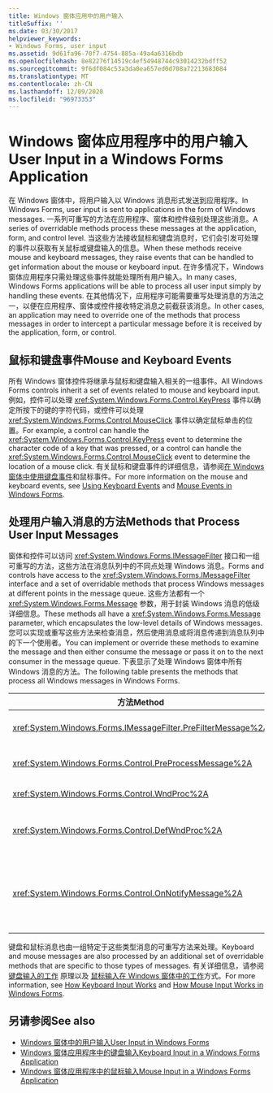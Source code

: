 ```yaml
---
title: Windows 窗体应用中的用户输入
titleSuffix: ''
ms.date: 03/30/2017
helpviewer_keywords:
- Windows Forms, user input
ms.assetid: 9d61fa96-70f7-4754-885a-49a4a6316bdb
ms.openlocfilehash: 8e82276f14519c4ef54948744c93014232bdff52
ms.sourcegitcommit: 9f6df084c53a3da0ea657ed0d708a72213683084
ms.translationtype: MT
ms.contentlocale: zh-CN
ms.lasthandoff: 12/09/2020
ms.locfileid: "96973353"
---
```

# <a name="user-input-in-a-windows-forms-application"></a><span data-ttu-id="60098-102">Windows 窗体应用程序中的用户输入</span><span class="sxs-lookup"><span data-stu-id="60098-102">User Input in a Windows Forms Application</span></span>
<span data-ttu-id="60098-103">在 Windows 窗体中，将用户输入以 Windows 消息形式发送到应用程序。</span><span class="sxs-lookup"><span data-stu-id="60098-103">In Windows Forms, user input is sent to applications in the form of Windows messages.</span></span> <span data-ttu-id="60098-104">一系列可重写的方法在应用程序、窗体和控件级别处理这些消息。</span><span class="sxs-lookup"><span data-stu-id="60098-104">A series of overridable methods process these messages at the application, form, and control level.</span></span> <span data-ttu-id="60098-105">当这些方法接收鼠标和键盘消息时，它们会引发可处理的事件以获取有关鼠标或键盘输入的信息。</span><span class="sxs-lookup"><span data-stu-id="60098-105">When these methods receive mouse and keyboard messages, they raise events that can be handled to get information about the mouse or keyboard input.</span></span> <span data-ttu-id="60098-106">在许多情况下，Windows 窗体应用程序只需处理这些事件就能处理所有用户输入。</span><span class="sxs-lookup"><span data-stu-id="60098-106">In many cases, Windows Forms applications will be able to process all user input simply by handling these events.</span></span> <span data-ttu-id="60098-107">在其他情况下，应用程序可能需要重写处理消息的方法之一，以便在应用程序、窗体或控件接收特定消息之前截获该消息。</span><span class="sxs-lookup"><span data-stu-id="60098-107">In other cases, an application may need to override one of the methods that process messages in order to intercept a particular message before it is received by the application, form, or control.</span></span>  
  
## <a name="mouse-and-keyboard-events"></a><span data-ttu-id="60098-108">鼠标和键盘事件</span><span class="sxs-lookup"><span data-stu-id="60098-108">Mouse and Keyboard Events</span></span>  
 <span data-ttu-id="60098-109">所有 Windows 窗体控件将继承与鼠标和键盘输入相关的一组事件。</span><span class="sxs-lookup"><span data-stu-id="60098-109">All Windows Forms controls inherit a set of events related to mouse and keyboard input.</span></span> <span data-ttu-id="60098-110">例如，控件可以处理 <xref:System.Windows.Forms.Control.KeyPress> 事件以确定所按下的键的字符代码，或控件可以处理 <xref:System.Windows.Forms.Control.MouseClick> 事件以确定鼠标单击的位置。</span><span class="sxs-lookup"><span data-stu-id="60098-110">For example, a control can handle the <xref:System.Windows.Forms.Control.KeyPress> event to determine the character code of a key that was pressed, or a control can handle the <xref:System.Windows.Forms.Control.MouseClick> event to determine the location of a mouse click.</span></span> <span data-ttu-id="60098-111">有关鼠标和键盘事件的详细信息，请参阅[在 Windows 窗体中](mouse-events-in-windows-forms.md)[使用键盘事件](using-keyboard-events.md)和鼠标事件。</span><span class="sxs-lookup"><span data-stu-id="60098-111">For more information on the mouse and keyboard events, see [Using Keyboard Events](using-keyboard-events.md) and [Mouse Events in Windows Forms](mouse-events-in-windows-forms.md).</span></span>  
  
## <a name="methods-that-process-user-input-messages"></a><span data-ttu-id="60098-112">处理用户输入消息的方法</span><span class="sxs-lookup"><span data-stu-id="60098-112">Methods that Process User Input Messages</span></span>  
 <span data-ttu-id="60098-113">窗体和控件可以访问 <xref:System.Windows.Forms.IMessageFilter> 接口和一组可重写的方法，这些方法在消息队列中的不同点处理 Windows 消息。</span><span class="sxs-lookup"><span data-stu-id="60098-113">Forms and controls have access to the <xref:System.Windows.Forms.IMessageFilter> interface and a set of overridable methods that process Windows messages at different points in the message queue.</span></span> <span data-ttu-id="60098-114">这些方法都有一个 <xref:System.Windows.Forms.Message> 参数，用于封装 Windows 消息的低级详细信息。</span><span class="sxs-lookup"><span data-stu-id="60098-114">These methods all have a <xref:System.Windows.Forms.Message> parameter, which encapsulates the low-level details of Windows messages.</span></span> <span data-ttu-id="60098-115">您可以实现或重写这些方法来检查消息，然后使用消息或将消息传递到消息队列中的下一个使用者。</span><span class="sxs-lookup"><span data-stu-id="60098-115">You can implement or override these methods to examine the message and then either consume the message or pass it on to the next consumer in the message queue.</span></span> <span data-ttu-id="60098-116">下表显示了处理 Windows 窗体中所有 Windows 消息的方法。</span><span class="sxs-lookup"><span data-stu-id="60098-116">The following table presents the methods that process all Windows messages in Windows Forms.</span></span>  
  
|<span data-ttu-id="60098-117">方法</span><span class="sxs-lookup"><span data-stu-id="60098-117">Method</span></span>|<span data-ttu-id="60098-118">说明</span><span class="sxs-lookup"><span data-stu-id="60098-118">Notes</span></span>|  
|------------|-----------|  
|<xref:System.Windows.Forms.IMessageFilter.PreFilterMessage%2A>|<span data-ttu-id="60098-119">此方法会截获排队 (也称为在应用程序级别) Windows 消息已发布。</span><span class="sxs-lookup"><span data-stu-id="60098-119">This method intercepts queued (also known as posted) Windows messages at the application level.</span></span>|  
|<xref:System.Windows.Forms.Control.PreProcessMessage%2A>|<span data-ttu-id="60098-120">此方法在处理之前，在窗体和控件级别截获 Windows 消息。</span><span class="sxs-lookup"><span data-stu-id="60098-120">This method intercepts Windows messages at the form and control level before they have been processed.</span></span>|  
|<xref:System.Windows.Forms.Control.WndProc%2A>|<span data-ttu-id="60098-121">此方法在窗体和控件级别处理 Windows 消息。</span><span class="sxs-lookup"><span data-stu-id="60098-121">This method processes Windows messages at the form and control level.</span></span>|  
|<xref:System.Windows.Forms.Control.DefWndProc%2A>|<span data-ttu-id="60098-122">此方法在窗体和控件级别执行 Windows 消息的默认处理。</span><span class="sxs-lookup"><span data-stu-id="60098-122">This method performs the default processing of Windows messages at the form and control level.</span></span> <span data-ttu-id="60098-123">这会提供窗口的最小功能。</span><span class="sxs-lookup"><span data-stu-id="60098-123">This provides the minimal functionality of a window.</span></span>|  
|<xref:System.Windows.Forms.Control.OnNotifyMessage%2A>|<span data-ttu-id="60098-124">此方法在处理消息后，在窗体和控件级别截获这些消息。</span><span class="sxs-lookup"><span data-stu-id="60098-124">This method intercepts messages at the form and control level, after they have been processed.</span></span> <span data-ttu-id="60098-125"><xref:System.Windows.Forms.ControlStyles.EnableNotifyMessage>若要调用此方法，必须设置样式位。</span><span class="sxs-lookup"><span data-stu-id="60098-125">The <xref:System.Windows.Forms.ControlStyles.EnableNotifyMessage> style bit must be set for this method to be called.</span></span>|  
  
 <span data-ttu-id="60098-126">键盘和鼠标消息也由一组特定于这些类型消息的可重写方法来处理。</span><span class="sxs-lookup"><span data-stu-id="60098-126">Keyboard and mouse messages are also processed by an additional set of overridable methods that are specific to those types of messages.</span></span> <span data-ttu-id="60098-127">有关详细信息，请参阅 [键盘输入的工作](how-keyboard-input-works.md) 原理以及 [鼠标输入在 Windows 窗体中的工作](how-mouse-input-works-in-windows-forms.md)方式。</span><span class="sxs-lookup"><span data-stu-id="60098-127">For more information, see [How Keyboard Input Works](how-keyboard-input-works.md) and [How Mouse Input Works in Windows Forms](how-mouse-input-works-in-windows-forms.md).</span></span>  
  
## <a name="see-also"></a><span data-ttu-id="60098-128">另请参阅</span><span class="sxs-lookup"><span data-stu-id="60098-128">See also</span></span>

- [<span data-ttu-id="60098-129">Windows 窗体中的用户输入</span><span class="sxs-lookup"><span data-stu-id="60098-129">User Input in Windows Forms</span></span>](user-input-in-windows-forms.md)
- [<span data-ttu-id="60098-130">Windows 窗体应用程序中的键盘输入</span><span class="sxs-lookup"><span data-stu-id="60098-130">Keyboard Input in a Windows Forms Application</span></span>](keyboard-input-in-a-windows-forms-application.md)
- [<span data-ttu-id="60098-131">Windows 窗体应用程序中的鼠标输入</span><span class="sxs-lookup"><span data-stu-id="60098-131">Mouse Input in a Windows Forms Application</span></span>](mouse-input-in-a-windows-forms-application.md)
